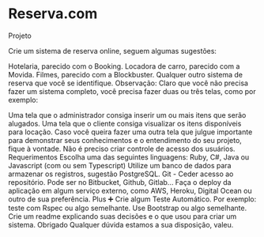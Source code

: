 # Reserva.com

Projeto

Crie um sistema de reserva online, seguem algumas sugestões:

Hotelaria, parecido com o Booking.
Locadora de carro, parecido com a Movida.
Filmes, parecido com a Blockbuster.
Qualquer outro sistema de reserva que você se identifique.
Observação: Claro que você não precisa fazer um sistema completo, você precisa fazer duas ou três telas, como por exemplo:

Uma tela que o administrador consiga inserir um ou mais itens que serão alugados.
Uma tela que o cliente consiga visualizar os itens disponíveis para locação.
Caso você queira fazer uma outra tela que julgue importante para demonstrar seus conhecimentos e o entendimento do seu projeto, fique à vontade.
Não é preciso criar controle de acesso dos usuários.
Requerimentos
Escolha uma das seguintes linguagens: Ruby, C#, Java ou Javascript (com ou sem Typescript)
Utilize um banco de dados para armazenar os registros, sugestão PostgreSQL.
Git - Ceder acesso ao repositório. Pode ser no Bitbucket, Github, Gitlab...
Faça o deploy da aplicação em algum serviço externo, como AWS, Heroku, Digital Ocean ou outro de sua preferência.
Plus ➕
Crie algum Teste Automático. Por exemplo: teste com Rspec ou algo semelhante.
Use Bootstrap ou algo semelhante.
Crie um readme explicando suas decisões e o que usou para criar um sistema.
Obrigado
Qualquer dúvida estamos a sua disposição, valeu.
